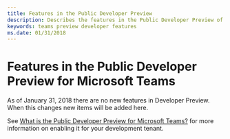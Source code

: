 ```yaml
---
title: Features in the Public Developer Preview
description: Describes the features in the Public Developer Preview of Microsoft Teams
keywords: teams preview developer features
ms.date: 01/31/2018
---
```

# Features in the Public Developer Preview for Microsoft Teams

As of January 31, 2018 there are no new features in Developer Preview. When this changes new items will be added here.

See [What is the Public Developer Preview for Microsoft Teams?](~/resources/general/developer-preview) for more information on enabling it for your development tenant.

